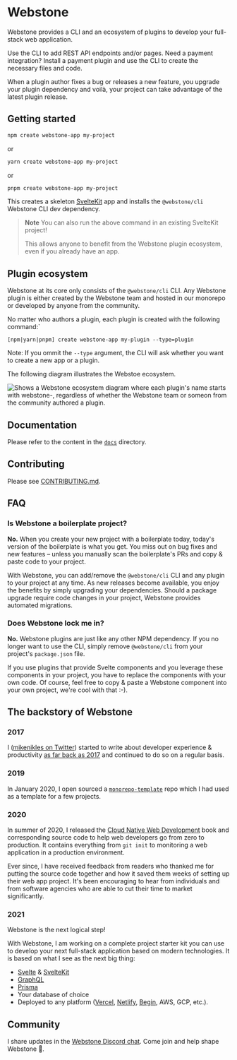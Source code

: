 # Webstone

Webstone provides a CLI and an ecosystem of plugins to develop your full-stack web application.

Use the CLI to add REST API endpoints and/or pages. Need a payment integration? Install a payment plugin and use the CLI to create the necessary files and code.

When a plugin author fixes a bug or releases a new feature, you upgrade your plugin dependency and voilà, your project can take advantage of the latest plugin release.

## Getting started

```bash
npm create webstone-app my-project
```

or

```bash
yarn create webstone-app my-project
```

or

```bash
pnpm create webstone-app my-project
```

This creates a skeleton [SvelteKit](https://kit.svelte.dev) app and installs the `@webstone/cli` Webstone CLI dev dependency.

> **Note**
> You can also run the above command in an existing SvelteKit project!
>
> This allows anyone to benefit from the Webstone plugin ecosystem, even if you already have an app.

## Plugin ecosystem

Webstone at its core only consists of the `@webstone/cli` CLI. Any Webstone plugin is either created by the Webstone team and hosted in our monorepo or developed by anyone
from the community.

No matter who authors a plugin, each plugin is created with the following command:`

```
[npm|yarn|pnpm] create webstone-app my-plugin --type=plugin
```

Note: If you ommit the `--type` argument, the CLI will ask whether you want to create a new app or a plugin.

The following diagram illustrates the Webstoe ecosystem.

<picture>
  <source media="(prefers-color-scheme: dark)" srcset="https://raw.githubusercontent.com/WebstoneHQ/webstone/main/docs/assets/webstone-ecosystem-dark.excalidraw.png">
  <source media="(prefers-color-scheme: light)" srcset="https://raw.githubusercontent.com/WebstoneHQ/webstone/main/docs/assets/webstone-ecosystem-light.excalidraw.png">
  <img alt="Shows a Webstone ecosystem diagram where each plugin's name starts with webstone-, regardless of whether the Webstone team or someon from the community authored a plugin." src="https://raw.githubusercontent.com/WebstoneHQ/webstone/main/docs/assets/webstone-ecosystem-light.excalidraw.png">
</picture>

## Documentation

Please refer to the content in the [`docs`](./docs) directory.

## Contributing

Please see [CONTRIBUTING.md](./CONTRIBUTING.md).

## FAQ

### Is Webstone a boilerplate project?

**No.** When you create your new project with a boilerplate today, today's version of the boilerplate is what you get. You miss out on bug fixes and new features – unless you manually scan the boilerplate's PRs and copy & paste code to your project.

With Webstone, you can add/remove the `@webstone/cli` CLI and any plugin to your project at any time. As new releases become available, you enjoy the benefits by simply upgrading your dependencies.
Should a package upgrade require code changes in your project, Webstone provides automated migrations.

### Does Webstone lock me in?

**No.** Webstone plugins are just like any other NPM dependency. If you no longer want to use the CLI, simply remove `@webstone/cli` from your project's `package.json` file.

If you use plugins that provide Svelte components and you leverage these components in your project, you have to replace the components with your own code. Of course, feel free to copy & paste a Webstone component into your own project, we're cool with that :-).

## The backstory of Webstone

### 2017

I ([mikenikles on Twitter](https://twitter.com/mikenikles)) started to write about developer experience & productivity [as far back as 2017](https://www.mikenikles.com/blog/a-mostly-automated-release-process) and continued to do so on a regular basis.

### 2019

In January 2020, I open sourced a [`monorepo-template`](https://github.com/mikenikles/monorepo-template) repo which I had used as a template for a few projects.

### 2020

In summer of 2020, I released the [Cloud Native Web Development](https://www.mikenikles.com/cloud-native-web-development) book and corresponding source code to help web developers go from zero to production. It contains everything from `git init` to monitoring a web application in a production environment.

Ever since, I have received feedback from readers who thanked me for putting the source code together and how it saved them weeks of setting up their web app project. It's been encouraging to hear from individuals and from software agencies who are able to cut their time to market significantly.

### 2021

Webstone is the next logical step!

With Webstone, I am working on a complete project starter kit you can use to develop your next full-stack application based on modern technologies. It is based on what I see as the next big thing:

- [Svelte](https://svelte.dev) & [SvelteKit](https://kit.svelte.dev)
- [GraphQL](https://graphql.org)
- [Prisma](https://www.prisma.io)
- Your database of choice
- Deployed to any platform ([Vercel](https://vercel.com), [Netlify](https://www.netlify.com), [Begin](https://begin.com), AWS, GCP, etc.).

## Community

I share updates in the [Webstone Discord chat](https://discord.gg/WTyAkYe8t3). Come join and help shape Webstone 🙏.
